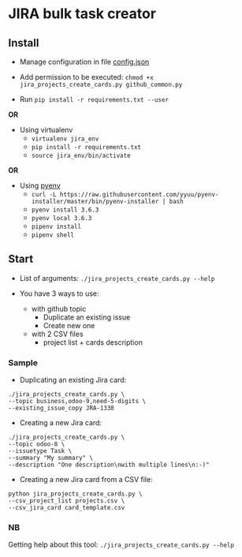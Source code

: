 # JIRA bulk task creator

## Install

* Manage configuration in file [config.json](/Jira_tools/config.json)
* Add permission to be executed: `chmod +x jira_projects_create_cards.py github_common.py`

* Run `pip install -r requirements.txt --user`

**OR**

* Using virtualenv
    * `virtualenv jira_env`
    * `pip install -r requirements.txt`
    * `source jira_env/bin/activate`

**OR**

* Using [pyenv](https://amaral.northwestern.edu/resources/guides/pyenv-tutorial#VirtualEnvironments)
    * `curl -L https://raw.githubusercontent.com/yyuu/pyenv-installer/master/bin/pyenv-installer | bash`
    * `pyenv install 3.6.3`
    * `pyenv local 3.6.3`
    * `pipenv install`
    * `pipenv shell`

## Start

* List of arguments: `./jira_projects_create_cards.py --help`

* You have 3 ways to use:
    * with github topic
        * Duplicate an existing issue
        * Create new one
    * with 2 CSV files
        * project list + cards description

### Sample

* Duplicating an existing Jira card:
```
./jira_projects_create_cards.py \
--topic business,odoo-9,need-5-digits \
--existing_issue_copy JRA-1330
```

* Creating a new Jira card:
```
./jira_projects_create_cards.py \
--topic odoo-8 \
--issuetype Task \
--summary "My summary" \
--description "One description\nwith multiple lines\n:-)"
```

* Creating a new Jira card from a CSV file:
```
python jira_projects_create_cards.py \
--csv_project_list projects.csv \
--csv_jira_card card_template.csv
```

### NB

Getting help about this tool:
`./jira_projects_create_cards.py --help`
